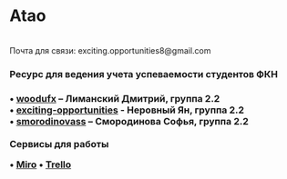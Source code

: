 <h1>Atao</h1>
<br/>
Почта для связи: exciting.opportunities8@gmail.com

<h3>Ресурс для ведения учета успеваемости студентов ФКН<h3/>
• <a href="https://github.com/woodufx">woodufx<a/> – Лиманский Дмитрий, группа 2.2
<br/>
• <a href="https://github.com/exciting-opportunities">exciting-opportunities<a/> - Неровный Ян, группа 2.2
<br/>
• <a href="https://github.com/smorodinovass">smorodinovass<a/> – Смородинова Софья, группа 2.2
<br/>
   <br/>
Сервисы для работы
  <br/>
   
• <a href="https://miro.com/app/board/o9J_lNx0O6E=/">Miro<a/>
• <a href="https://trello.com/b/IJLMYNFk/csf-atao">Trello<a/>


